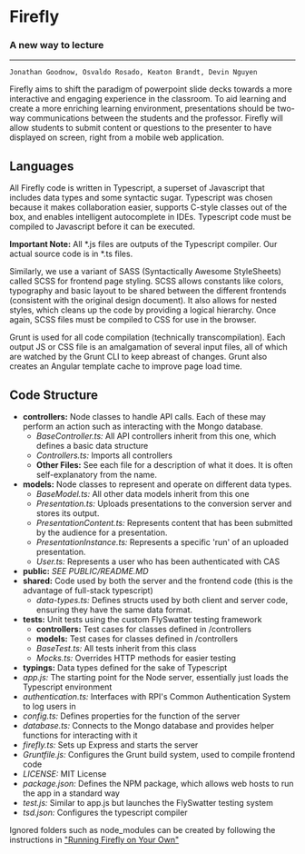 # Firefly
### A new way to lecture
***

	Jonathan Goodnow, Osvaldo Rosado, Keaton Brandt, Devin Nguyen

Firefly aims to shift the paradigm of powerpoint slide decks towards a more interactive and engaging experience in the classroom.  To aid learning and create a more enriching learning environment, presentations should be two-way communications between the students and the professor.  Firefly will allow students to submit content or questions to the presenter to have displayed on screen, right from a mobile web application.


## Languages

All Firefly code is written in Typescript, a superset of Javascript that includes data types and some syntactic sugar. Typescript was chosen because it makes collaboration easier, supports C-style classes out of the box, and enables intelligent autocomplete in IDEs. Typescript code must be compiled to Javascript before it can be executed.

**Important Note:** All \*.js files are outputs of the Typescript compiler. Our actual source code is in \*.ts files.

Similarly, we use a variant of SASS (Syntactically Awesome StyleSheets) called SCSS for frontend page styling. SCSS allows constants like colors, typography and basic layout to be shared between the different frontends (consistent with the original design document). It also allows for nested styles, which cleans up the code by providing a logical hierarchy. Once again, SCSS files must be compiled to CSS for use in the browser.

Grunt is used for all code compilation (technically transcompilation). Each output JS or CSS file is an amalgamation of several input files, all of which are watched by the Grunt CLI to keep abreast of changes. Grunt also creates an Angular template cache to improve page load time.


## Code Structure

* **controllers:** Node classes to handle API calls. Each of these may perform an action such as interacting with the Mongo database.
	* *BaseController.ts:* All API controllers inherit from this one, which defines a basic data structure
	* *Controllers.ts:* Imports all controllers
	* **Other Files:** See each file for a description of what it does. It is often self-explanatory from the name.
* **models:** Node classes to represent and operate on different data types.
	* *BaseModel.ts:* All other data models inherit from this one
	* *Presentation.ts:* Uploads presentations to the conversion server and stores its output.
	* *PresentationContent.ts:* Represents content that has been submitted by the audience for a presentation.
	* *PresentationInstance.ts:* Represents a specific 'run' of an uploaded presentation.
	* *User.ts:* Represents a user who has been authenticated with CAS
* **public:** *SEE PUBLIC/README.MD*
* **shared:** Code used by both the server and the frontend code (this is the advantage of full-stack typescript)
	* *data-types.ts:* Defines structs used by both client and server code, ensuring they have the same data format.
* **tests:** Unit tests using the custom FlySwatter testing framework
	* **controllers:** Test cases for classes defined in /controllers
	* **models:** Test cases for classes defined in /controllers
	* *BaseTest.ts:* All tests inherit from this class
	* *Mocks.ts:* Overrides HTTP methods for easier testing
* **typings:** Data types defined for the sake of Typescript
* *app.js:* The starting point for the Node server, essentially just loads the Typescript environment
* *authentication.ts:* Interfaces with RPI's Common Authentication System to log users in
* *config.ts:* Defines properties for the function of the server
* *database.ts:* Connects to the Mongo database and provides helper functions for interacting with it
* *firefly.ts:* Sets up Express and starts the server
* *Gruntfile.js:* Configures the Grunt build system, used to compile frontend code
* *LICENSE:* MIT License
* *package.json:* Defines the NPM package, which allows web hosts to run the app in a standard way
* *test.js:* Similar to app.js but launches the FlySwatter testing system
* *tsd.json:* Configures the typescript compiler

Ignored folders such as node_modules can be created by following the instructions in ["Running Firefly on Your Own"](https://github.com/OsvaldoRosado/Firefly/wiki/Running-Firefly-on-Your-Own)